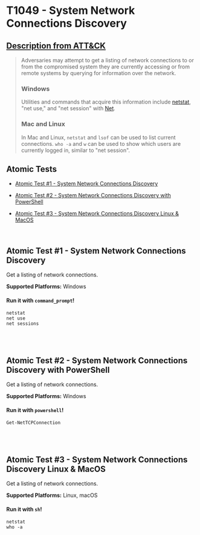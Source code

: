 # T1049 - System Network Connections Discovery
## [Description from ATT&CK](https://attack.mitre.org/wiki/Technique/T1049)
<blockquote>Adversaries may attempt to get a listing of network connections to or from the compromised system they are currently accessing or from remote systems by querying for information over the network. 

### Windows

Utilities and commands that acquire this information include [netstat](https://attack.mitre.org/software/S0104), "net use," and "net session" with [Net](https://attack.mitre.org/software/S0039).

### Mac and Linux 

In Mac and Linux, <code>netstat</code> and <code>lsof</code> can be used to list current connections. <code>who -a</code> and <code>w</code> can be used to show which users are currently logged in, similar to "net session".</blockquote>

## Atomic Tests

- [Atomic Test #1 - System Network Connections Discovery](#atomic-test-1---system-network-connections-discovery)

- [Atomic Test #2 - System Network Connections Discovery with PowerShell](#atomic-test-2---system-network-connections-discovery-with-powershell)

- [Atomic Test #3 - System Network Connections Discovery Linux & MacOS](#atomic-test-3---system-network-connections-discovery-linux--macos)


<br/>

## Atomic Test #1 - System Network Connections Discovery
Get a listing of network connections.

**Supported Platforms:** Windows


#### Run it with `command_prompt`!
```
netstat
net use
net sessions
```
<br/>
<br/>

## Atomic Test #2 - System Network Connections Discovery with PowerShell
Get a listing of network connections.

**Supported Platforms:** Windows


#### Run it with `powershell`!
```
Get-NetTCPConnection
```
<br/>
<br/>

## Atomic Test #3 - System Network Connections Discovery Linux & MacOS
Get a listing of network connections.

**Supported Platforms:** Linux, macOS


#### Run it with `sh`!
```
netstat
who -a
```
<br/>
